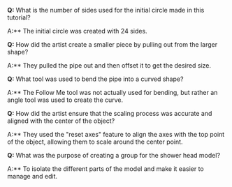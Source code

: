 **Q:** What is the number of sides used for the initial circle made in this tutorial?

A:** The initial circle was created with 24 sides.

**Q:** How did the artist create a smaller piece by pulling out from the larger shape?

A:** They pulled the pipe out and then offset it to get the desired size.

**Q:** What tool was used to bend the pipe into a curved shape?

A:** The Follow Me tool was not actually used for bending, but rather an angle tool was used to create the curve.

**Q:** How did the artist ensure that the scaling process was accurate and aligned with the center of the object?

A:** They used the "reset axes" feature to align the axes with the top point of the object, allowing them to scale around the center point.

**Q:** What was the purpose of creating a group for the shower head model?

A:** To isolate the different parts of the model and make it easier to manage and edit.